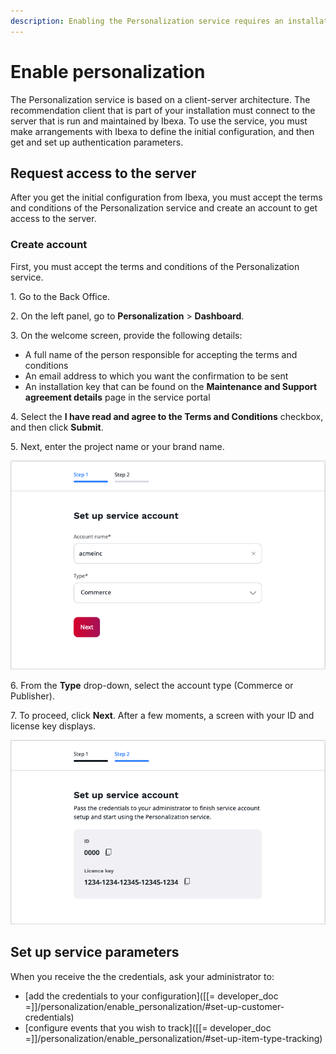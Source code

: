 ```yaml
---
description: Enabling the Personalization service requires an installation key provided by Ibexa.
---
```


# Enable personalization

The Personalization service is based on a client-server architecture.
The recommendation client that is part of your installation must connect to 
the server that is run and maintained by Ibexa.
To use the service, you must make arrangements with Ibexa to define the initial 
configuration, and then get and set up authentication parameters.

## Request access to the server

After you get the initial configuration from Ibexa, you must accept the terms and conditions of the Personalization service
and create an account to get access to the server.

### Create account

First, you must accept the terms and conditions of the Personalization service.

1\. Go to the Back Office.

2\. On the left panel, go to **Personalization** > **Dashboard**.

3\. On the welcome screen, provide the following details:

- A full name of the person responsible for accepting the terms and conditions
- An email address to which you want the confirmation to be sent
- An installation key that can be found on the **Maintenance and Support agreement details** page in the service portal

4\. Select the **I have read and agree to the Terms and Conditions** checkbox, and then click **Submit**.

5\. Next, enter the project name or your brand name.

![Create account](img/perso_create_account_1.png "Create account")

6\. From the **Type** drop-down, select the account type (Commerce or Publisher).

7\. To proceed, click **Next**. After a few moments, a screen with your ID and license key displays.


![Basic scenario configuration](img/perso_create_account_2.png "Account credentials")

## Set up service parameters

When you receive the the credentials, ask your administrator to:

- [add the credentials to your configuration]([[= developer_doc =]]/personalization/enable_personalization/#set-up-customer-credentials)
- [configure events that you wish to track]([[= developer_doc =]]/personalization/enable_personalization/#set-up-item-type-tracking)
